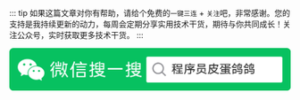 ::: tip
如果这篇文章对你有帮助，请给个免费的`一键三连` + `关注`吧，非常感谢。您的支持是我持续更新的动力，每周会定期分享实用技术干货，期待与你共同成长！关注公众号，实时获取更多技术干货。
:::

![公众号-搜索版](/公众号-搜索版.png)
